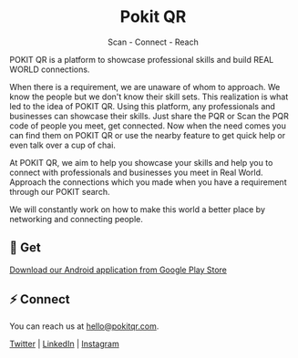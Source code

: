<h1 align="center"> Pokit QR </h1>
<div align="center">Scan - Connect - Reach</div>

POKIT QR is a platform to showcase professional skills and build REAL WORLD connections.

When there is a requirement, we are unaware of whom to approach. We know the people but we don't know their skill sets. This realization is what led to the idea of POKIT QR. Using this platform, any professionals and businesses can showcase their skills. Just share the PQR or Scan the PQR code of people you meet, get connected. Now when the need comes you can find them on POKIT QR or use the nearby feature to get quick help or even talk over a cup of chai.

At POKIT QR, we aim to help you showcase your skills and help you to connect with professionals and businesses you meet in Real World. Approach the connections which you made when you have a requirement through our POKIT search.

We will constantly work on how to make this world a better place by networking and connecting people.


## 🔗 Get 

[Download our Android application from Google Play Store](https://play.google.com/store/apps/details?id=com.pokitqr.pokitqr)

## ⚡️ Connect

You can reach us at [hello@pokitqr.com](mailto:hello@pokitqr.com).

[Twitter](https://twitter.com/pokitqr) | [LinkedIn](https://www.linkedin.com/company/pokitqr/) | [Instagram](https://www.instagram.com/pokitqr/)
